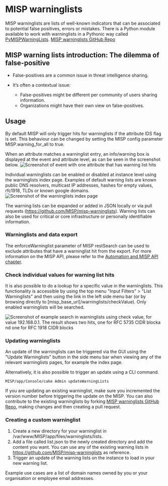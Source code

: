 <!-- toc -->
# MISP warninglists
MISP warninglists are lists of well-known indicators that can be associated to potential false positives, errors or mistakes.
There is a Python module available to work with warninglists in a Pythonic way called [PyMISPWarningLists](https://github.com/MISP/PyMISPWarningLists).
[MISP warninglists GitHub Repo](https://github.com/MISP/misp-warninglists)

## MISP warning lists introduction: The dilemma of false-positive

- False-positives are a common issue in threat intelligence sharing.

- It’s often a contextual issue:
   - False-positives might be different per community of users sharing
information.
   - Organizations might have their own view on false-positives.

## Usage
By default MISP will only trigger hits for warninglists if the attribute IDS flag is set. This behaviour can be changed by setting the MISP config parameter MISP.warning_for_all to true.

When an attribute matches a warninglist entry, an info/warning box is displayed at the event and attribute level, as can be seen in the screenshot below.
![Screenshot of event with one attribute that has warning list hits](./figures/warninglist-warnings.png)

Individual warninglists can be enabled or disabled at instance level using the warninglists index page. Examples of default warning lists are known public DNS resolvers, multicast IP addresses, hashes for empty values, rfc1918, TLDs or known google domains.
![Screenshot of the warninglists index page](./figures/MISPwarninglist.png)

The warning lists can be expanded or added in JSON locally or via
pull requests (https://github.com/MISP/misp-warninglists). Warning lists can also be used for critical or core infrastructure or personally identifiable information.

### Warninglists and data export
The enforceWarninglist parameter of MISP restSearch can be used to exclude attributes that have a warninglist hit from the export. For more information on the MISP API, please refer to the [Automation and MISP API chapter](../sharing/).

### Check individual values for warning list hits
It is also possible to do a lookup for a specific value in the warninglists. This functionality is accessible by using the top menu "Input Filters" > "List Warninglists" and then using the link in the left side menu bar (or by browsing directly to [misp_base_url]/warninglists/checkValue). Only enabled warninglists will be searched.

![Screenshot of example search in warninglists using check value, for value 192.168.0.1. The result shows two hits, one for RFC 5735 CIDR blocka nd one for RFC 1918 CIDR blocks](./figures/warninglist-checkValue.png)
### Updating warninglists
An update of the warninglists can be triggered via the GUI using the "Update Warninglists" button in the side menu bar when viewing any of the relevant warninglists pages, for example the index page.

Alternatively, it is also possible to trigger an update using a CLI command.
~~~
MISP/app/Console/cake Admin updateWarningLists
~~~

If you are updating an existing warninglist, make sure you incremented the version number before triggering the update on the MISP. You can also contribute to the existing warninglists by forking [MISP warninglists GitHub Repo](https://github.com/MISP/misp-warninglists), making changes and then creating a pull request.
### Creating a custom warninglist
1. Create a new directory for your warninglist in /var/www/MISP/app/files/warninglists/lists.
2. Add a file called list.json to the newly created directory and add the content you want. You can use any of the existing warning lists in https://github.com/MISP/misp-warninglists as reference.
3. Trigger an update of the warning lists on the instance to load in your new warning list.

Example use cases are a list of domain names owned by you or your organisation or employee email addresses.
